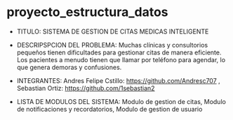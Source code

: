 # proyecto_estructura_datos

-  TITULO:
SISTEMA DE GESTION DE CITAS  MEDICAS INTELIGENTE 


-  DESCRIPSPCION DEL PROBLEMA:
Muchas clínicas y consultorios pequeños tienen dificultades para gestionar citas de manera eficiente.
Los pacientes a menudo tienen que llamar por teléfono para agendar, lo que genera demoras y confusiones. 


-  INTEGRANTES:
Andres Felipe Cstillo: https://github.com/Andresc707 ,
Sebastian Ortiz: https://github.com/1sebastian2

-  LISTA DE MODULOS DEL SISTEMA:
  Modulo de gestion de citas,
  Modulo de notificaciones y recordatorios,
  Modulo de gestion de usuario
